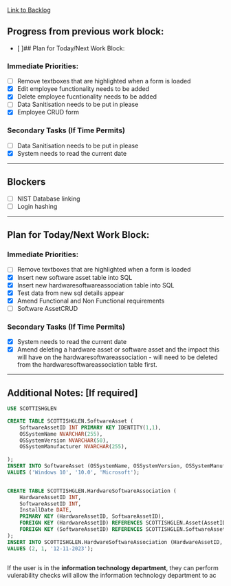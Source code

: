 
[Link to Backlog](https://github.com/cyberianwilderness/CMP307-Backlog/issues)
## Progress from previous work block:
- [ ]## Plan for Today/Next Work Block:
### Immediate Priorities:
- [ ] Remove textboxes that are highlighted when a form is loaded
- [x] Edit employee functionality needs to be added
- [x] Delete employee fucntionality needs to be added
- [ ] Data Sanitisation needs to be put in please
- [x] Employee CRUD form

### Secondary Tasks (If Time Permits)
- [ ] Data Sanitisation needs to be put in please
- [x] System needs to read the current date

---
  
## Blockers
- [ ] NIST Database linking
- [ ] Login hashing 

---
## Plan for Today/Next Work Block:
### Immediate Priorities:
- [ ] Remove textboxes that are highlighted when a form is loaded
- [x] Insert new software asset table into SQL
- [x] Insert new hardwaresoftwareassociation table into SQL
- [x] Test data from new sql details appear
- [x] Amend Functional and Non Functional requirements
- [ ] Software AssetCRUD
### Secondary Tasks (If Time Permits)
- [x] System needs to read the current date
- [x] Amend deleting a hardware asset or software asset and the impact this will have on the hardwaresoftwareassociation - will need to be deleted from the hardwaresoftwareassociation table first.

---

## Additional Notes: [If required]



```sql
USE SCOTTISHGLEN

CREATE TABLE SCOTTISHGLEN.SoftwareAsset (
    SoftwareAssetID INT PRIMARY KEY IDENTITY(1,1),
    OSSystemName NVARCHAR(255),
    OSSystemVersion NVARCHAR(50),
    OSSystemManufacturer NVARCHAR(255),
   
);
INSERT INTO SoftwareAsset (OSSystemName, OSSystemVersion, OSSystemManufacturer) 
VALUES ('Windows 10', '10.0', 'Microsoft');



```

```sql
CREATE TABLE SCOTTISHGLEN.HardwareSoftwareAssociation (
    HardwareAssetID INT,
    SoftwareAssetID INT,
    InstallDate DATE,
    PRIMARY KEY (HardwareAssetID, SoftwareAssetID),
    FOREIGN KEY (HardwareAssetID) REFERENCES SCOTTISHGLEN.Asset(AssetID),
    FOREIGN KEY (SoftwareAssetID) REFERENCES SCOTTISHGLEN.SoftwareAsset(SoftwareAssetID)
);
INSERT INTO SCOTTISHGLEN.HardwareSoftwareAssociation (HardwareAssetID, SoftwareAssetID, InstallDate)
VALUES (2, 1, '12-11-2023');
     

```
If the user is in the **information technology department**, they can perform vulerability checks
will allow the information technology department to ac